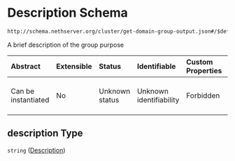 # Description Schema

```txt
http://schema.nethserver.org/cluster/get-domain-group-output.json#/$defs/group/properties/description
```

A brief description of the group purpose

| Abstract            | Extensible | Status         | Identifiable            | Custom Properties | Additional Properties | Access Restrictions | Defined In                                                                                    |
| :------------------ | :--------- | :------------- | :---------------------- | :---------------- | :-------------------- | :------------------ | :-------------------------------------------------------------------------------------------- |
| Can be instantiated | No         | Unknown status | Unknown identifiability | Forbidden         | Allowed               | none                | [get-domain-group-output.json\*](cluster/get-domain-group-output.json "open original schema") |

## description Type

`string` ([Description](get-domain-group-output-defs-group-details-properties-description.md))
